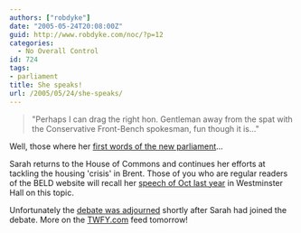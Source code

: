 ```yaml
---
authors: ["robdyke"]
date: "2005-05-24T20:08:00Z"
guid: http://www.robdyke.com/noc/?p=12
categories:
  - No Overall Control
id: 724
tags:
- parliament
title: She speaks!
url: /2005/05/24/she-speaks/
---
```

> "Perhaps I can drag the right hon. Gentleman away from the spat with the Conservative Front-Bench spokesman, fun though it is..."

Well, those where her [first words of the new parliament](http://www.theyworkforyou.com/debate/?id=2005-05-23.523.1)...

Sarah returns to the House of Commons and continues her efforts at tackling the housing 'crisis' in Brent. Those of you who are regular readers of the BELD website will recall her [speech of Oct last year](http://www.brentlibdems.org.uk/articles/20.html) in Westminster Hall on this topic.

Unfortunately the [debate was adjourned](http://www.theyworkforyou.com/debates/?id=2005-05-23.420.2#g523.1) shortly after Sarah had joined the debate. More on the [TWFY.com](http://www.theyworkforyou.com) feed tomorrow!